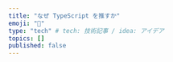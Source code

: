 ```yaml
---
title: "なぜ TypeScript を推すか"
emoji: "🙌"
type: "tech" # tech: 技術記事 / idea: アイデア
topics: []
published: false
---
```

